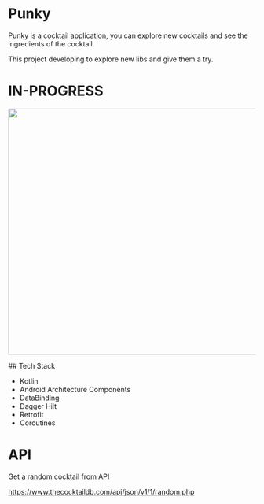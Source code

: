 # Punky

Punky is a cocktail application, you can explore new cocktails and see the ingredients of the cocktail.

This project developing to explore new libs and give them a try.

# IN-PROGRESS


<img src="https://github.com/yusufcakmak/PunkyApp/blob/main/resources/app_img.jpg" height="500" width="800"/>

## Tech Stack
* Kotlin
* Android Architecture Components
* DataBinding
* Dagger Hilt
* Retrofit
* Coroutines

# API

Get a random cocktail from API

https://www.thecocktaildb.com/api/json/v1/1/random.php



